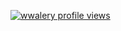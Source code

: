 [![wwalery profile views](https://u8views.com/api/v1/github/profiles/5040472/views/day-week-month-total-count.svg)](https://u8views.com/github/wwalery)
